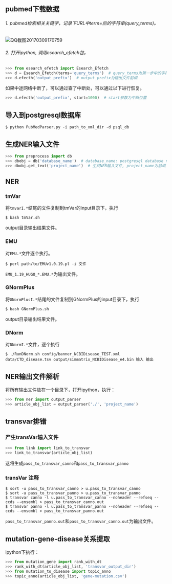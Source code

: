 ## pubmed下载数据
###### 1. pubmed检索相关关键字，记录下URL中term=后的字符串(query_terms)。
![QQ截图20170309170759](/assets/QQ截图20170309170759.png)
###### 2. 打开ipython, 调用esearch_efetch包。
```python
>>> from esearch_efetch import Esearch_Efetch
>>> d = Esearch_Efetch(terms='query_terms')  # query_terms为第一步中的字符串
>>> d.efecth('output_prefix')  # output_prefix为输出文件前缀
```
如果中途网络中断了，可以通过查了中断处，可以通过以下进行恢复。
```python
>>> d.efecth('output_prefix', start=1000)  # start参数为中断位置
```
## 导入到postgresql数据库
```shell
$ python PubMedParser.py -i path_to_xml_dir -d psql_db
```
## 生成NER输入文件
```python
>>> from preprocess import db
>>> dbobj = db('database_name')  # database_name: postgresql database name
>>> dbobj.get_text('project_name')  # 生成NER输入文件, project_name为前缀
```
## NER
### tmVar
将`tmvarI.*`结尾的文件复制到tmVar的input目录下，执行
```
$ bash tmVar.sh
```
output目录输出结果文件。
### EMU
对`EMU.*`文件逐个执行。
```
$ perl path/to/EMUv1.0.19.pl -i 文件  
```
`EMU_1.19_HUGO_*.EMU.*`为输出文件。
### GNormPlus
将`GNormPlusI.*`结尾的文件复制到GNormPlus的input目录下，执行
```
$ bash GNormPlus.sh
```
output目录输出结果文件。
### DNorm
对`DNormI.*`文件，逐个执行
```
$ ./RunDNorm.sh config/banner_NCBIDisease_TEST.xml data/CTD_disease.tsv output/simmatrix_NCBIDisease_e4.bin 输入 输出
```
## NER输出文件解析
将所有输出文件放在一个目录下，打开ipython，执行：
```python
>>> from ner import output_parser
>>> article_obj_list = output_parser('./', 'project_name')
```
## transvar排错
### 产生transVar输入文件
```python
>>> from link import link_to_transvar
>>> link_to_transvar(article_obj_list)
```
这将生成`pass_to_transvar_canno`和`pass_to_transvar_panno`
### transVar 注释
```
$ sort -u pass_to_transvar_canno > u.pass_to_transvar_canno
$ sort -u pass_to_transvar_panno > u.pass_to_transvar_panno
$ transvar canno -l u.pass_to_transvar_canno --noheader --refseq --ccds --ensembl > pass_to_transvar_canno.out
$ transvar panno -l u.pass_to_transvar_panno --noheader --refseq --ccds --ensembl > pass_to_transvar_panno.out
```
`pass_to_transvar_panno.out`和`pass_to_transvar_canno.out`为输出文件。
## mutation-gene-disease关系提取
ipython下执行：
```python
>>> from mutation_gene import rank_with_dt
>>> rank_with_dt(article_obj_list, 'transvar_output_dir')
>>> from mutation_to_disease import topic_anno
>>> topic_anno(article_obj_list, 'gene-mutation.csv')
```
